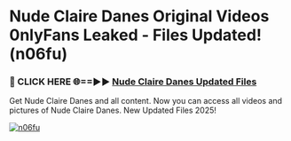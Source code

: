 # Nude Claire Danes Original Videos 0nlyFans Leaked - Files Updated! (n06fu)

<h3>🔴 CLICK HERE 🌐==►► <a href="https://tinyurl.com/yrmya6cz" rel="nofollow">Nude Claire Danes Updated Files</a></h3>

Get Nude Claire Danes and all content. Now you can access all videos and pictures of Nude Claire Danes. New Updated Files 2025!

[![n06fu](https://i.imgur.com/FMdXYCs.gif)](https://tinyurl.com/yrmya6cz)
